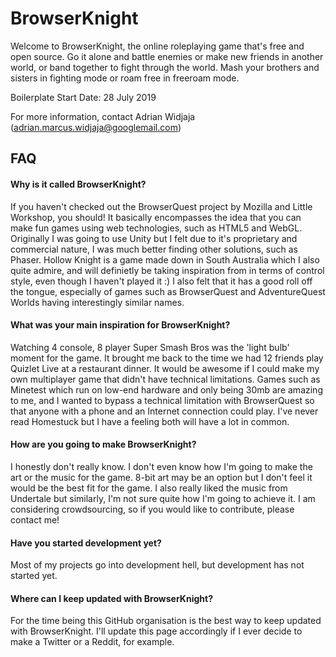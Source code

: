 # BrowserKnight

Welcome to BrowserKnight, the online roleplaying game that's free and open source. Go it alone and battle enemies or make new friends in another world, or band together to fight through the world. Mash your brothers and sisters in fighting mode or roam free in freeroam mode. 

Boilerplate Start Date: 28 July 2019

For more information, contact Adrian Widjaja (adrian.marcus.widjaja@googlemail.com)

## FAQ

#### Why is it called BrowserKnight?

If you haven't checked out the BrowserQuest project by Mozilla and Little Workshop, you should! It basically encompasses the idea that you can make fun games using web technologies, such as HTML5 and WebGL. Originally I was going to use Unity but I felt due to it's proprietary and commercial nature, I was much better finding other solutions, such as Phaser. Hollow Knight is a game made down in South Australia which I also quite admire, and will definietly be taking inspiration from in terms of control style, even though I haven't played it :) I also felt that it has a good roll off the tongue, especially of games such as BrowserQuest and AdventureQuest Worlds having interestingly similar names.

#### What was your main inspiration for BrowserKnight?

Watching 4 console, 8 player Super Smash Bros was the 'light bulb' moment for the game. It brought me back to the time we had 12 friends play Quizlet Live at a restaurant dinner. It would be awesome if I could make my own multiplayer game that didn't have technical limitations. Games such as Minetest which run on low-end hardware and only being 30mb are amazing to me, and I wanted to bypass a technical limitation with BrowserQuest so that anyone with a phone and an Internet connection could play. I've never read Homestuck but I have a feeling both will have a lot in common.

#### How are you going to make BrowserKnight?

I honestly don't really know. I don't even know how I'm going to make the art or the music for the game. 8-bit art may be an option but I don't feel it would be the best fit for the game. I also really liked the music from Undertale but similarly, I'm not sure quite how I'm going to achieve it. I am considering crowdsourcing, so if you would like to contribute, please contact me!

#### Have you started development yet?

Most of my projects go into development hell, but development has not started yet.

#### Where can I keep updated with BrowserKnight?

For the time being this GitHub organisation is the best way to keep updated with BrowserKnight. I'll update this page accordingly if I ever decide to make a Twitter or a Reddit, for example.

